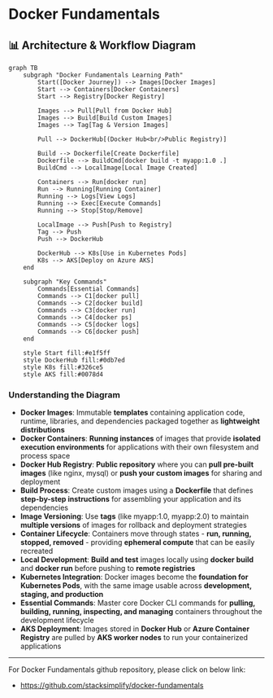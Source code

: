 # Docker Fundamentals

## 📊 Architecture & Workflow Diagram

```mermaid
graph TB
    subgraph "Docker Fundamentals Learning Path"
        Start([Docker Journey]) --> Images[Docker Images]
        Start --> Containers[Docker Containers]
        Start --> Registry[Docker Registry]
        
        Images --> Pull[Pull from Docker Hub]
        Images --> Build[Build Custom Images]
        Images --> Tag[Tag & Version Images]
        
        Pull --> DockerHub[(Docker Hub<br/>Public Registry)]
        
        Build --> Dockerfile[Create Dockerfile]
        Dockerfile --> BuildCmd[docker build -t myapp:1.0 .]
        BuildCmd --> LocalImage[Local Image Created]
        
        Containers --> Run[docker run]
        Run --> Running[Running Container]
        Running --> Logs[View Logs]
        Running --> Exec[Execute Commands]
        Running --> Stop[Stop/Remove]
        
        LocalImage --> Push[Push to Registry]
        Tag --> Push
        Push --> DockerHub
        
        DockerHub --> K8s[Use in Kubernetes Pods]
        K8s --> AKS[Deploy on Azure AKS]
    end
    
    subgraph "Key Commands"
        Commands[Essential Commands]
        Commands --> C1[docker pull]
        Commands --> C2[docker build]
        Commands --> C3[docker run]
        Commands --> C4[docker ps]
        Commands --> C5[docker logs]
        Commands --> C6[docker push]
    end
    
    style Start fill:#e1f5ff
    style DockerHub fill:#0db7ed
    style K8s fill:#326ce5
    style AKS fill:#0078d4
```

### Understanding the Diagram

- **Docker Images**: Immutable **templates** containing application code, runtime, libraries, and dependencies packaged together as **lightweight distributions**
- **Docker Containers**: **Running instances** of images that provide **isolated execution environments** for applications with their own filesystem and process space
- **Docker Hub Registry**: **Public repository** where you can **pull pre-built images** (like nginx, mysql) or **push your custom images** for sharing and deployment
- **Build Process**: Create custom images using a **Dockerfile** that defines **step-by-step instructions** for assembling your application and its dependencies
- **Image Versioning**: Use **tags** (like myapp:1.0, myapp:2.0) to maintain **multiple versions** of images for rollback and deployment strategies
- **Container Lifecycle**: Containers move through states - **run, running, stopped, removed** - providing **ephemeral compute** that can be easily recreated
- **Local Development**: **Build and test** images locally using **docker build** and **docker run** before pushing to **remote registries**
- **Kubernetes Integration**: Docker images become the **foundation for Kubernetes Pods**, with the same image usable across **development, staging, and production**
- **Essential Commands**: Master core Docker CLI commands for **pulling, building, running, inspecting, and managing** containers throughout the development lifecycle
- **AKS Deployment**: Images stored in **Docker Hub** or **Azure Container Registry** are pulled by **AKS worker nodes** to run your containerized applications

---

For Docker Fundamentals github repository, please click on below link:
- https://github.com/stacksimplify/docker-fundamentals